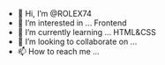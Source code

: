 - 👋 Hi, I’m @ROLEX74
- 👀 I’m interested in ... Frontend
- 🌱 I’m currently learning ... HTML&CSS
- 💞️ I’m looking to collaborate on ...
- 📫 How to reach me ... 

<!---
ROLEX74/ROLEX74 is a ✨ special ✨ repository because its `README.md` (this file) appears on your GitHub profile.
You can click the Preview link to take a look at your changes.
--->
